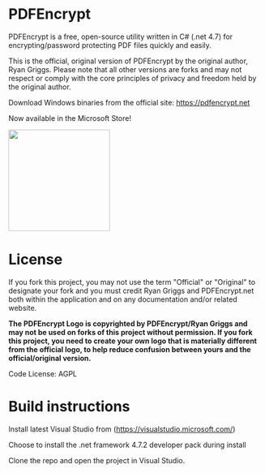 # PDFEncrypt
PDFEncrypt is a free, open-source utility written in C# (.net 4.7) for encrypting/password protecting PDF files quickly and easily.  

This is the official, original version of PDFEncrypt by the original author, Ryan Griggs.  Please note that all other versions are forks and may not respect or comply with the core principles of privacy and freedom held by the original author.

Download Windows binaries from the official site: https://pdfencrypt.net

Now available in the Microsoft Store!

<a href="ms-windows-store://pdp/?productid=XP88VS20D2D7NF&cid=&mode=mini">
	<img src="https://get.microsoft.com/images/en-US%20dark.svg" width="200" />
</a>




# License

If you fork this project, you may not use the term "Official" or "Original" to designate your fork and you must credit Ryan Griggs and PDFEncrypt.net both within the application and on any documentation and/or related website.

**The PDFEncrypt Logo is copyrighted by PDFEncrypt/Ryan Griggs and may not be used on forks of this project without permission.  If you fork this project, you need to create your own logo that is materially different from the official logo, to help reduce confusion between yours and the official/original version.**

Code License: AGPL


# Build instructions

Install latest Visual Studio from (https://visualstudio.microsoft.com/)

Choose to install the  .net framework 4.7.2 developer pack during install

Clone the repo and open the project in Visual Studio.
